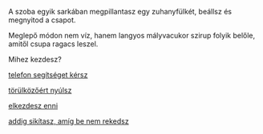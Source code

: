 A szoba egyik sarkában megpillantasz egy zuhanyfülkét, beállsz és megnyitod a csapot.

Meglepő módon nem víz, hanem langyos mályvacukor szirup folyik belőle, amitől csupa ragacs leszel.

Mihez kezdesz?

[telefon segítséget kérsz](telefon/telefon.md)

[törülközőért nyúlsz](torulkozo/torulkozo.md)

[elkezdesz enni](eves/eves.md)

[addig sikítasz, amíg be nem rekedsz](sikoly/sikoly.md)